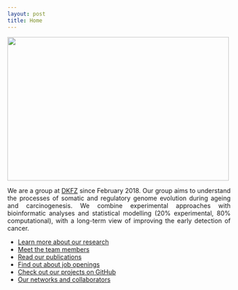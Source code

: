 ```yaml
---
layout: post
title: Home
---
```


<p class="message">
  <img src='{{"/public/group.jpg" | absolute_url}}' width="500" height="325" class="image_center"/>
</p>

<p align="justify">We are a group at <a href="https://www.dkfz.de/en/somatische-evolution-frueherkennung/index.php">DKFZ</a> since February 2018. Our group aims to understand the processes of somatic and regulatory genome evolution during ageing and carcinogenesis. We combine experimental approaches with bioinformatic analyses and statistical modelling (20% experimental, 80% computational), with a long-term view of improving the early detection of cancer.</p>

* [Learn more about our research](https://goncalves-lab.github.io/about/)
* [Meet the team members](https://goncalves-lab.github.io/people/)
* [Read our publications](https://goncalves-lab.github.io/publications/)
* [Find out about job openings](https://goncalves-lab.github.io/jobs/)
* [Check out our projects on GitHub](https://github.com/goncalves-lab)
* [Our networks and collaborators](https://goncalves-lab.github.io/collaborators/)
